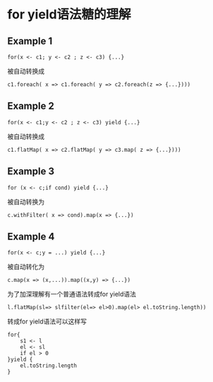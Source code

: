 # for yield语法糖的理解

## Example 1

```
for(x <- c1; y <- c2 ; z <- c3) {...}
```

被自动转换成

```
c1.foreach( x => c1.foreach( y => c2.foreach(z => {...})))
```

## Example 2

```
for(x <- c1;y <- c2 ; z <- c3) yield {...}
```

被自动转换成

```
c1.flatMap( x => c2.flatMap( y => c3.map( z => {...})))
```

## Example 3

```
for (x <- c;if cond) yield {...}
```

被自动转换为

```
c.withFilter( x => cond).map(x => {...})
```

## Example 4

```
for(x <- c;y = ...) yield {...}
```

被自动转化为

```
c.map(x => (x,...)).map((x,y) => {...})
```

为了加深理解有一个普通语法转成for yield语法

```
l.flatMap(sl=> slfilter(el=> el>0).map(el> el.toString.length))
```

转成for yield语法可以这样写

```
for{
    s1 <- l
    el <- sl
    if el > 0
}yield {
    el.toString.length
}
```



